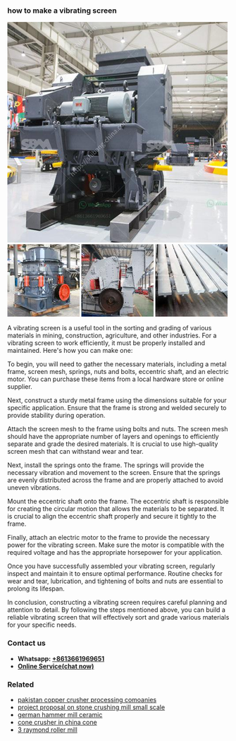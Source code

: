 <h3>how to make a vibrating screen</h3><img src='1706766777.jpg' alt=''><p>A vibrating screen is a useful tool in the sorting and grading of various materials in mining, construction, agriculture, and other industries. For a vibrating screen to work efficiently, it must be properly installed and maintained. Here's how you can make one:</p><p>To begin, you will need to gather the necessary materials, including a metal frame, screen mesh, springs, nuts and bolts, eccentric shaft, and an electric motor. You can purchase these items from a local hardware store or online supplier.</p><p>Next, construct a sturdy metal frame using the dimensions suitable for your specific application. Ensure that the frame is strong and welded securely to provide stability during operation.</p><p>Attach the screen mesh to the frame using bolts and nuts. The screen mesh should have the appropriate number of layers and openings to efficiently separate and grade the desired materials. It is crucial to use high-quality screen mesh that can withstand wear and tear.</p><p>Next, install the springs onto the frame. The springs will provide the necessary vibration and movement to the screen. Ensure that the springs are evenly distributed across the frame and are properly attached to avoid uneven vibrations.</p><p>Mount the eccentric shaft onto the frame. The eccentric shaft is responsible for creating the circular motion that allows the materials to be separated. It is crucial to align the eccentric shaft properly and secure it tightly to the frame.</p><p>Finally, attach an electric motor to the frame to provide the necessary power for the vibrating screen. Make sure the motor is compatible with the required voltage and has the appropriate horsepower for your application.</p><p>Once you have successfully assembled your vibrating screen, regularly inspect and maintain it to ensure optimal performance. Routine checks for wear and tear, lubrication, and tightening of bolts and nuts are essential to prolong its lifespan. </p><p>In conclusion, constructing a vibrating screen requires careful planning and attention to detail. By following the steps mentioned above, you can build a reliable vibrating screen that will effectively sort and grade various materials for your specific needs.</p><h3>Contact us</h3><ul><li><strong>Whatsapp:&nbsp;<a href="https://wa.me/8613661969651">+8613661969651</a></strong></li><li><a href="https://swt.shibang-china.com/?git&amp;zhl&amp;how to make a vibrating screen"><strong>Online Service(chat now)</strong></a></li></ul><h3>Related</h3><ul><li><a href='pakistan copper crusher processing comoanies.md'>pakistan copper crusher processing comoanies</a></li><li><a href='project proposal on stone crushing mill small scale.md'>project proposal on stone crushing mill small scale</a></li><li><a href='german hammer mill ceramic.md'>german hammer mill ceramic</a></li><li><a href='cone crusher in china cone.md'>cone crusher in china cone</a></li><li><a href='3 raymond roller mill.md'>3 raymond roller mill</a></li></ul>